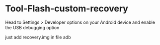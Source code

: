 # Tool-Flash-custom-recovery

Head to Settings > Developer options on your Android device and enable the USB debugging option


just add recovery.img in file adb
